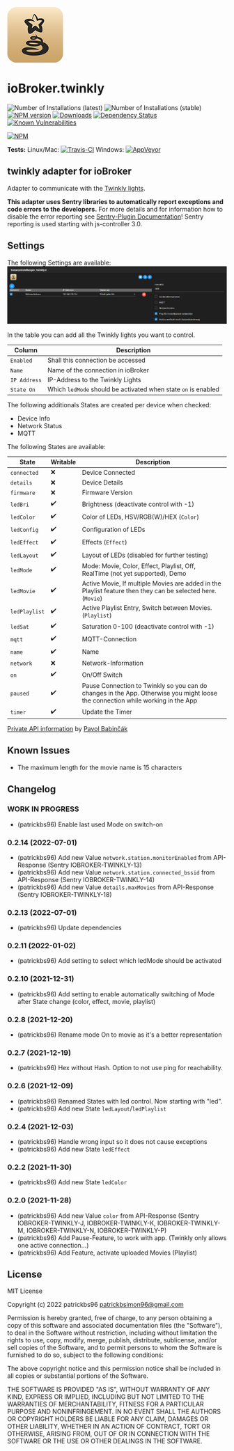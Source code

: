 ![Logo](admin/twinkly.png)
# ioBroker.twinkly

![Number of Installations (latest)](http://iobroker.live/badges/twinkly-installed.svg)
![Number of Installations (stable)](http://iobroker.live/badges/twinkly-stable.svg)
[![NPM version](http://img.shields.io/npm/v/iobroker.twinkly.svg)](https://www.npmjs.com/package/iobroker.twinkly)
[![Downloads](https://img.shields.io/npm/dm/iobroker.twinkly.svg)](https://www.npmjs.com/package/iobroker.twinkly)
[![Dependency Status](https://img.shields.io/david/patrickbs96/iobroker.twinkly.svg)](https://david-dm.org/patrickbs96/iobroker.twinkly)
[![Known Vulnerabilities](https://snyk.io/test/github/patrickbs96/ioBroker.twinkly/badge.svg)](https://snyk.io/test/github/patrickbs96/ioBroker.twinkly)

[![NPM](https://nodei.co/npm/iobroker.twinkly.png?downloads=true)](https://nodei.co/npm/iobroker.twinkly/)

**Tests:** Linux/Mac: [![Travis-CI](https://travis-ci.com/patrickbs96/ioBroker.twinkly.svg)](https://travis-ci.com/github/patrickbs96/ioBroker.twinkly)
Windows: [![AppVeyor](https://ci.appveyor.com/api/projects/status/github/patrickbs96/ioBroker.twinkly?branch=master&svg=true)](https://ci.appveyor.com/project/patrickbs96/ioBroker-twinkly/)


## twinkly adapter for ioBroker

Adapter to communicate with the [Twinkly lights](https://www.twinkly.com/).

**This adapter uses Sentry libraries to automatically report exceptions and code errors to the developers.** For more details and for information how to disable the error reporting see [Sentry-Plugin Documentation](https://github.com/ioBroker/plugin-sentry#plugin-sentry)! Sentry reporting is used starting with js-controller 3.0.

## Settings
The following Settings are available:
![admin.png](img/admin.png)

In the table you can add all the Twinkly lights you want to control. 

| Column       | Description                                                    |
|--------------|----------------------------------------------------------------|
| `Enabled`    | Shall this connection be accessed                              |
| `Name`       | Name of the connection in ioBroker                             |
| `IP Address` | IP-Address to the Twinkly Lights                               |
| `State On`   | Which `ledMode` should be activated when state `on` is enabled |

The following additionals States are created per device when checked:
* Device Info
* Network Status
* MQTT


The following States are available:

| State         | Writable           | Description                                                                                                                     |
|---------------|--------------------|---------------------------------------------------------------------------------------------------------------------------------|
| `connected`   | :x:                | Device Connected                                                                                                                |
| `details`     | :x:                | Device Details                                                                                                                  |
| `firmware`    | :x:                | Firmware Version                                                                                                                |
| `ledBri`      | :heavy_check_mark: | Brightness (deactivate control with -1)                                                                                         |
| `ledColor`    | :heavy_check_mark: | Color of LEDs, HSV/RGB(W)/HEX (`Color`)                                                                                         |
| `ledConfig`   | :heavy_check_mark: | Configuration of LEDs                                                                                                           |
| `ledEffect`   | :heavy_check_mark: | Effects (`Effect`)                                                                                                              |
| `ledLayout`   | :heavy_check_mark: | Layout of LEDs (disabled for further testing)                                                                                   |
| `ledMode`     | :heavy_check_mark: | Mode: Movie, Color, Effect, Playlist, Off, RealTime (not yet supported), Demo                                                   |
| `ledMovie`    | :heavy_check_mark: | Active Movie, If multiple Movies are added in the Playlist feature then they can be selected here. (`Movie`)                    |
| `ledPlaylist` | :heavy_check_mark: | Active Playlist Entry, Switch between Movies. (`Playlist`)                                                                      |
| `ledSat`      | :heavy_check_mark: | Saturation 0-100 (deactivate control with -1)                                                                                   |
| `mqtt`        | :heavy_check_mark: | MQTT-Connection                                                                                                                 |
| `name`        | :heavy_check_mark: | Name                                                                                                                            |
| `network`     | :x:                | Network-Information                                                                                                             |
| `on`          | :heavy_check_mark: | On/Off Switch                                                                                                                   |
| `paused`      | :heavy_check_mark: | Pause Connection to Twinkly so you can do changes in the App. Otherwise you might loose the connection while working in the App |
| `timer`       | :heavy_check_mark: | Update the Timer                                                                                                                |



[Private API information](https://xled-docs.readthedocs.io/en/latest/) by [Pavol Babinčák](https://github.com/scrool)


## Known Issues
* The maximum length for the movie name is 15 characters


## Changelog

<!--
  Placeholder for the next version (at the beginning of the line):
  ### **WORK IN PROGRESS**
-->
### **WORK IN PROGRESS**
* (patrickbs96) Enable last used Mode on switch-on

### 0.2.14 (2022-07-01)
* (patrickbs96) Add new Value `network.station.monitorEnabled` from API-Response (Sentry IOBROKER-TWINKLY-13)
* (patrickbs96) Add new Value `network.station.connected_bssid` from API-Response (Sentry IOBROKER-TWINKLY-14)
* (patrickbs96) Add new Value `details.maxMovies` from API-Response (Sentry IOBROKER-TWINKLY-18)

### 0.2.13 (2022-07-01)
* (patrickbs96) Update dependencies

### 0.2.11 (2022-01-02)
* (patrickbs96) Add setting to select which ledMode should be activated

### 0.2.10 (2021-12-31)
* (patrickbs96) Add setting to enable automatically switching of Mode after State change (color, effect, movie, playlist)

### 0.2.8 (2021-12-20)
* (patrickbs96) Rename mode On to movie as it's a better representation

### 0.2.7 (2021-12-19)
* (patrickbs96) Hex without Hash. Option to not use ping for reachability.

### 0.2.6 (2021-12-09)
* (patrickbs96) Renamed States with led control. Now starting with "led".
* (patrickbs96) Add new State `ledLayout`/`ledPlaylist`

### 0.2.4 (2021-12-03)
* (patrickbs96) Handle wrong input so it does not cause exceptions
* (patrickbs96) Add new State `ledEffect`

### 0.2.2 (2021-11-30)
* (patrickbs96) Add new State `ledColor`

### 0.2.0 (2021-11-28)
* (patrickbs96) Add new Value `color` from API-Response (Sentry IOBROKER-TWINKLY-J, IOBROKER-TWINKLY-K, IOBROKER-TWINKLY-M, IOBROKER-TWINKLY-N, IOBROKER-TWINKLY-P)
* (patrickbs96) Add Pause-Feature, to work with app. (Twinkly only allows one active connection...)
* (patrickbs96) Add Feature, activate uploaded Movies (Playlist)

## License
MIT License

Copyright (c) 2022 patrickbs96 <patrickbsimon96@gmail.com>

Permission is hereby granted, free of charge, to any person obtaining a copy
of this software and associated documentation files (the "Software"), to deal
in the Software without restriction, including without limitation the rights
to use, copy, modify, merge, publish, distribute, sublicense, and/or sell
copies of the Software, and to permit persons to whom the Software is
furnished to do so, subject to the following conditions:

The above copyright notice and this permission notice shall be included in all
copies or substantial portions of the Software.

THE SOFTWARE IS PROVIDED "AS IS", WITHOUT WARRANTY OF ANY KIND, EXPRESS OR
IMPLIED, INCLUDING BUT NOT LIMITED TO THE WARRANTIES OF MERCHANTABILITY,
FITNESS FOR A PARTICULAR PURPOSE AND NONINFRINGEMENT. IN NO EVENT SHALL THE
AUTHORS OR COPYRIGHT HOLDERS BE LIABLE FOR ANY CLAIM, DAMAGES OR OTHER
LIABILITY, WHETHER IN AN ACTION OF CONTRACT, TORT OR OTHERWISE, ARISING FROM,
OUT OF OR IN CONNECTION WITH THE SOFTWARE OR THE USE OR OTHER DEALINGS IN THE
SOFTWARE.
